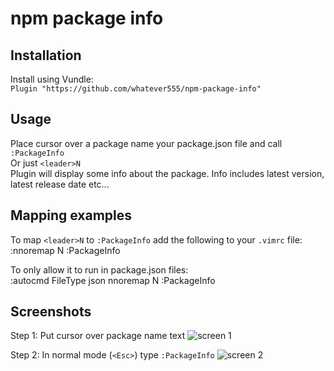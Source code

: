 npm package info     
============

## Installation
Install using Vundle:  
```Plugin "https://github.com/whatever555/npm-package-info"```

  
## Usage 
Place cursor over a package name your package.json file and call `:PackageInfo`   
Or just  `<leader>N`  
Plugin will display some info about the package. 
Info includes latest version, latest release date etc...
  
## Mapping examples  
To map `<leader>N` to `:PackageInfo` add the following to your `.vimrc` file:  
:nnoremap <leader>N :PackageInfo<CR>
   
     
To only allow it to run in package.json files:  
:autocmd FileType json nnoremap <leader>N :PackageInfo<CR>

  
  
## Screenshots  
Step 1: Put cursor over package name text
![screen 1](imgs/screen1.png?raw=true "Cursor over")

Step 2: In normal mode (`<Esc>`) type `:PackageInfo`
![screen 2](imgs/screen2.png?raw=true "Leader+N")
